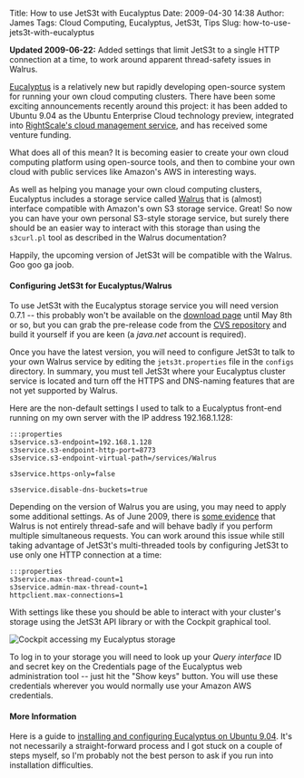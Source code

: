Title: How to use JetS3t with Eucalyptus
Date: 2009-04-30 14:38
Author: James
Tags: Cloud Computing, Eucalyptus, JetS3t, Tips
Slug: how-to-use-jets3t-with-eucalyptus

**Updated 2009-06-22:** Added settings that limit JetS3t to a single
HTTP connection at a time, to work around apparent thread-safety issues
in Walrus.

[Eucalyptus][] is a relatively new but rapidly developing open-source
system for running your own cloud computing clusters. There have been
some exciting announcements recently around this project: it has been
added to Ubuntu 9.04 as the Ubuntu Enterprise Cloud technology preview,
integrated into [RightScale's cloud management service][], and has
received some venture funding.

What does all of this mean? It is becoming easier to create your own
cloud computing platform using open-source tools, and then to combine
your own cloud with public services like Amazon's AWS in interesting
ways.

As well as helping you manage your own cloud computing clusters,
Eucalyptus includes a storage service called [Walrus][] that is (almost)
interface compatible with Amazon's own S3 storage service. Great! So now
you can have your own personal S3-style storage service, but surely
there should be an easier way to interact with this storage than using
the `s3curl.pl` tool as described in the Walrus documentation?

Happily, the upcoming version of JetS3t will be compatible with the
Walrus. Goo goo ga joob.

#### Configuring JetS3t for Eucalyptus/Walrus

To use JetS3t with the Eucalyptus storage service you will need version
0.7.1 -- this probably won't be available on the [download page][] until
May 8th or so, but you can grab the pre-release code from the
[CVS repository][] and build it yourself if you are keen (a *java.net*
account is required).

Once you have the latest version, you will need to configure JetS3t to
talk to your own Walrus service by editing the `jets3t.properties` file
in the `configs` directory. In summary, you must tell JetS3t where your
Eucalyptus cluster service is located and turn off the HTTPS and
DNS-naming features that are not yet supported by Walrus.

Here are the non-default settings I used to talk to a Eucalyptus
front-end running on my own server with the IP address 192.168.1.128:

    :::properties
    s3service.s3-endpoint=192.168.1.128
    s3service.s3-endpoint-http-port=8773
    s3service.s3-endpoint-virtual-path=/services/Walrus

    s3service.https-only=false

    s3service.disable-dns-buckets=true

Depending on the version of Walrus you are using, you may need to apply
some additional settings. As of June 2009, there is [some evidence][]
that Walrus is not entirely thread-safe and will behave badly if you
perform multiple simultaneous requests. You can work around this issue
while still taking advantage of JetS3t's multi-threaded tools by
configuring JetS3t to use only one HTTP connection at a time:

    :::properties
    s3service.max-thread-count=1
    s3service.admin-max-thread-count=1
    httpclient.max-connections=1

With settings like these you should be able to interact with your
cluster's storage using the JetS3t API library or with the Cockpit
graphical tool.

![Cockpit accessing my Eucalyptus storage][]

To log in to your storage you will need to look up your *Query interface*
ID and secret key on the Credentials page of the Eucalyptus
web administration tool -- just hit the "Show keys" button. You will use
these credentials wherever you would normally use your Amazon AWS
credentials.

#### More Information

Here is a guide to [installing and configuring Eucalyptus on Ubuntu 9.04][].
It's not necessarily a straight-forward process and I got stuck on a couple of
steps myself, so I'm probably not the best person to ask if you run into
installation difficulties.

  [Eucalyptus]: http://www.eucalyptus.com/
  [RightScale's cloud management service]: http://blog.rightscale.com/2009/04/20/rightscale-ubuntu-eucalyptus-cloud-in-a-box/
  [Walrus]: http://open.eucalyptus.com/wiki/EucalyptusStorage_v1.4
  [download page]: http://jets3t.s3.amazonaws.com/downloads.html
  [CVS repository]: https://jets3t.dev.java.net/source/browse/jets3t/
  [some evidence]: http://groups.google.com/group/jets3t-users/browse_thread/thread/8b2c83a8bbba391e?hl=en
  [Cockpit accessing my Eucalyptus storage]: http://www.jamesmurty.com/wordpress/wp-content/uploads/2009/04/cockpit-to-eucalyptus-300x145.jpg
  [installing and configuring Eucalyptus on Ubuntu 9.04]: http://doc.ubuntu.com/ubuntu/serverguide/C/eucalyptus.html
